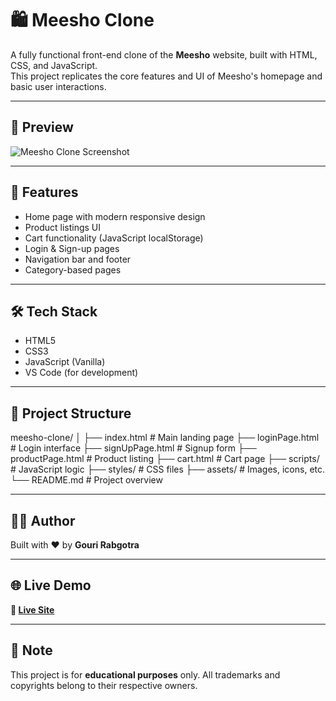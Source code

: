 # 🛍️ Meesho Clone

A fully functional front-end clone of the **Meesho** website, built with HTML, CSS, and JavaScript.  
This project replicates the core features and UI of Meesho's homepage and basic user interactions.

---

## 📸 Preview

![Meesho Clone Screenshot](https://user-images.githubusercontent.com/your-github-username/path-to-screenshot.png)

---

## 🚀 Features

- Home page with modern responsive design
- Product listings UI
- Cart functionality (JavaScript localStorage)
- Login & Sign-up pages
- Navigation bar and footer
- Category-based pages

---

## 🛠️ Tech Stack

- HTML5
- CSS3
- JavaScript (Vanilla)
- VS Code (for development)

---

## 📁 Project Structure
meesho-clone/
│
├── index.html # Main landing page
├── loginPage.html # Login interface
├── signUpPage.html # Signup form
├── productPage.html # Product listing
├── cart.html # Cart page
├── scripts/ # JavaScript logic
├── styles/ # CSS files
├── assets/ # Images, icons, etc.
└── README.md # Project overview


---

## 👩‍💻 Author

Built with ❤️ by **Gouri Rabgotra**

---

## 🌐 Live Demo  
**🔗 [Live Site](https://meesho-clone-by-gouri.netlify.app)**  


---

## 📌 Note

This project is for **educational purposes** only. All trademarks and copyrights belong to their respective owners.

